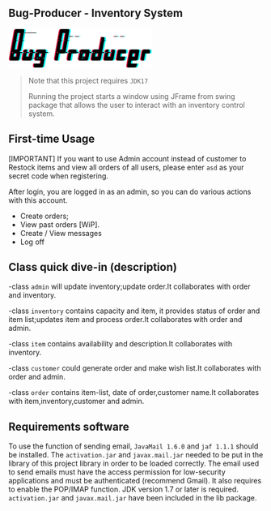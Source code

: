 
## Bug-Producer - Inventory System

![Bug-Producer](src/main/resources/banner.png)

> Note that this project requires `JDK17` 
> 
> Running the project starts a window using JFrame from swing package that allows the user to interact with an inventory control system.

## First-time Usage
[IMPORTANT]
If you want to use Admin account instead of customer to Restock items and view all orders of all users, please enter `asd` as your secret code  when registering.


After login, you are logged in as an admin, so you can do various actions with this account.
   - Create orders;
   - View past orders [WiP].
   - Create / View messages
   - Log off

## Class quick dive-in (description)

-class `admin` will update inventory;update order.It collaborates with order and inventory.

-class `inventory` contains capacity and item, it provides status of order and item list;updates item and process order.It collaborates with order and admin.

-class `item` contains availability and description.It collaborates with inventory.

-class `customer` could generate order and make wish list.It collaborates with order and admin.

-class `order` contains item-list, date of order,customer name.It collaborates with item,inventory,customer and admin.

## Requirements software

To use the function of sending email, `JavaMail 1.6.0` and `jaf 1.1.1` should be installed. 
The `activation.jar` and `javax.mail.jar` needed to be put in the library of this project library in order to be loaded correctly. 
The email used to send emails must have the access permission for low-security applications and must be authenticated (recommend Gmail). 
It also requires to enable the POP/IMAP function. JDK version 1.7 or later is required. `activation.jar` and `javax.mail.jar` have been included in the lib package.
